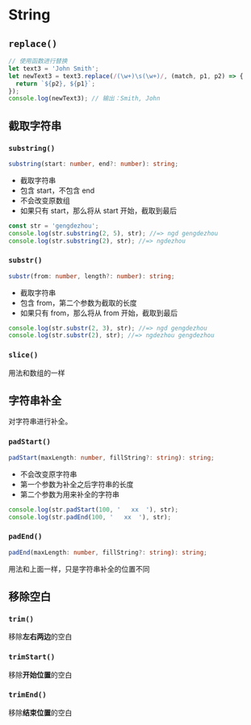 # String

## `replace()`

```ts
// 使用函数进行替换
let text3 = 'John Smith';
let newText3 = text3.replace(/(\w+)\s(\w+)/, (match, p1, p2) => {
  return `${p2}, ${p1}`;
});
console.log(newText3); // 输出：Smith, John
```

## 截取字符串

### `substring()`

```typescript
substring(start: number, end?: number): string;
```

- 截取字符串
- 包含 start，不包含 end
- 不会改变原数组
- 如果只有 start，那么将从 start 开始，截取到最后

```javascript
const str = 'gengdezhou';
console.log(str.substring(2, 5), str); //=> ngd gengdezhou
console.log(str.substring(2), str); //=> ngdezhou
```

### `substr()`

```typescript
substr(from: number, length?: number): string;
```

- 截取字符串
- 包含 from，第二个参数为截取的长度
- 如果只有 from，那么将从 from 开始，截取到最后

```javascript
console.log(str.substr(2, 3), str); //=> ngd gengdezhou
console.log(str.substr(2), str); //=> ngdezhou gengdezhou
```

### `slice()`

用法和数组的一样

## 字符串补全

对字符串进行补全。

### `padStart()`

```typescript
padStart(maxLength: number, fillString?: string): string;
```

- 不会改变原字符串
- 第一个参数为补全之后字符串的长度
- 第二个参数为用来补全的字符串

```javascript
console.log(str.padStart(100, '   xx  '), str);
console.log(str.padEnd(100, '   xx  '), str);
```

### `padEnd()`

```typescript
padEnd(maxLength: number, fillString?: string): string;
```

用法和上面一样，只是字符串补全的位置不同

## 移除空白

### `trim()`

移除**左右两边**的空白

### `trimStart()`

移除**开始位置**的空白

### `trimEnd()`

移除**结束位置**的空白

